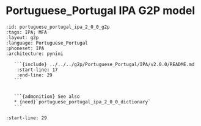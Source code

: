 
# Portuguese_Portugal IPA G2P model

``````{g2p} Portuguese_Portugal IPA G2P model
:id: portuguese_portugal_ipa_2_0_0_g2p
:tags: IPA; MFA
:layout: g2p
:language: Portuguese_Portugal
:phoneset: IPA
:architecture: pynini

   ```{include} ../../../g2p/Portuguese_Portugal/IPA/v2.0.0/README.md
    :start-line: 17
    :end-line: 29
   ```


   ```{admonition} See also
   * {need}`portuguese_portugal_ipa_2_0_0_dictionary`
   ```
``````

```{include} ../../../g2p/Portuguese_Portugal/IPA/v2.0.0/README.md
:start-line: 29
```
